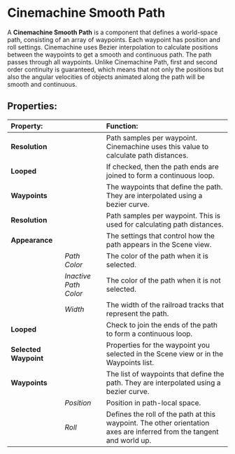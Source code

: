 # Cinemachine Smooth Path

A **Cinemachine Smooth Path** is a component that defines a world-space path, consisting of an array of waypoints. Each waypoint has position and roll settings. Cinemachine uses Bezier interpolation to calculate positions between the waypoints to get a smooth and continuous path. The path passes through all waypoints. Unlike Cinemachine Path, first and second order continuity is guaranteed, which means that not only the positions but also the angular velocities of objects animated along the path will be smooth and continuous.

## Properties:

| **Property:** || **Function:** |
|:---|:---|:---|
| **Resolution** || Path samples per waypoint. Cinemachine uses this value to calculate path distances. |
| **Looped** || If checked, then the path ends are joined to form a continuous loop. |
| **Waypoints** || The waypoints that define the path. They are interpolated using a bezier curve. |
| **Resolution** || Path samples per waypoint. This is used for calculating path distances. |
| **Appearance** || The settings that control how the path appears in the Scene view. |
| | _Path Color_ | The color of the path when it is selected. |
| | _Inactive Path Color_ | The color of the path when it is not selected. |
| | _Width_ | The width of the railroad tracks that represent the path. |
| **Looped** || Check to join the ends of the path to form a continuous loop. |
| **Selected Waypoint** || Properties for the waypoint you selected in the Scene view or in the Waypoints list. |
| **Waypoints** || The list of waypoints that define the path. They are interpolated using a bezier curve. |
| | _Position_ | Position in path-local space. |
| | _Roll_ | Defines the roll of the path at this waypoint. The other orientation axes are inferred from the tangent and world up. |



